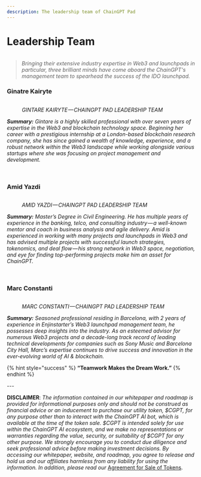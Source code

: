 ```yaml
---
description: The leadership team of ChainGPT Pad
---
```


# Leadership Team

<figure><img src="https://assets-global.website-files.com/64354b8ce4872a52ac1c7b06/64c6fb29e4ad5109a77c80d3_photo_2023-07-30_19-55-20.jpg" alt=""><figcaption></figcaption></figure>

> _Bringing their extensive industry expertise in Web3 and launchpads in particular, three brilliant minds have come aboard the ChainGPT's management team to spearhead the success of the IDO launchpad._

### Ginatre Kairyte

<figure><img src="https://assets-global.website-files.com/64354b8ce4872a52ac1c7b06/64c6fb4405fabb12a57f3c2e_1*_I1yMaIU_XipKVZ8_NeZLQ.jpeg" alt=""><figcaption><p><em>GINTARE KAIRYTE — CHAINGPT PAD LEADERSHIP TEAM</em></p></figcaption></figure>

_**Summary:** Gintare is a highly skilled professional with over seven years of expertise in the Web3 and blockchain technology space. Beginning her career with a prestigious internship at a London-based blockchain research company, she has since gained a wealth of knowledge, experience, and a robust network within the Web3 landscape while working alongside various startups where she was focusing on project management and development._

‍

### Amid Yazdi

<figure><img src="https://assets-global.website-files.com/64354b8ce4872a52ac1c7b06/64c6fb44a946980a44487135_1*Jt1Ksk2cd1PeI7QjtWYgKw.jpeg" alt=""><figcaption><p><em>AMID YAZDI — CHAINGPT PAD LEADERSHIP TEAM</em></p></figcaption></figure>

_**Summary:** Master’s Degree in Civil Engineering. He has multiple years of experience in the banking, telco, and consulting industry — a well-known mentor and coach in business analysis and agile delivery. Amid is experienced in working with many projects and launchpads in Web3 and has advised multiple projects with successful launch strategies, tokenomics, and deal flow — his strong network in Web3 space, negotiation, and eye for finding top-performing projects make him an asset for ChainGPT._

‍

### Marc Constanti

<figure><img src="https://assets-global.website-files.com/64354b8ce4872a52ac1c7b06/64c6fb444253687c94707c96_1*h17UFa_FZWf_62OQ1Z4DTw.jpeg" alt=""><figcaption><p><em>MARC CONSTANTI — CHAINGPT PAD LEADERSHIP TEAM</em></p></figcaption></figure>

_**Summary:** Seasoned professional residing in Barcelona, with 2 years of experience in Enjinstarter’s Web3 launchpad management team, he possesses deep insights into the industry. As an esteemed advisor for numerous Web3 projects and a decade-long track record of leading technical developments for companies such as Sony Music and Barcelona City Hall, Marc’s expertise continues to drive success and innovation in the ever-evolving world of AI & blockchain._



{% hint style="success" %}
**“Teamwork Makes the Dream Work.”**
{% endhint %}



\---

**DISCLAIMER**: _The information contained in our whitepaper and roadmap is provided for informational purposes only and should not be construed as financial advice or an inducement to purchase our utility token, $CGPT, for any purpose other than to interact with the ChainGPT AI bot, which is available at the time of the token sale. $CGPT is intended solely for use within the ChainGPT AI ecosystem, and we make no representations or warranties regarding the value, security, or suitability of $CGPT for any other purpose. We strongly encourage you to conduct due diligence and seek professional advice before making investment decisions. By accessing our whitepaper, website, and roadmap, you agree to release and hold us and our affiliates harmless from any liability for using the information.  In addition, please read our_ [Agreement for Sale of Tokens](https://www.chaingpt.org/licences).
